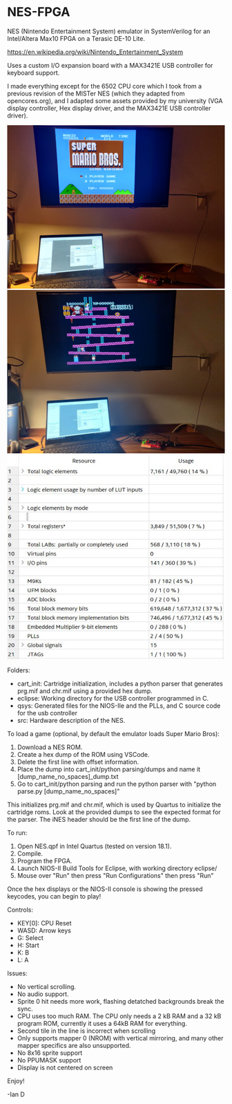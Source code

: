 # NES-FPGA
NES (Nintendo Entertainment System) emulator in SystemVerilog for an Intel/Altera Max10 FPGA on a Terasic DE-10 Lite.

https://en.wikipedia.org/wiki/Nintendo_Entertainment_System

Uses a custom I/O expansion board with a MAX3421E USB controller for keyboard support.

I made everything except for the 6502 CPU core which I took from a previous revision of the MISTer NES (which they adapted from opencores.org), and I adapted some assets provided by my university (VGA display controller, Hex display driver, and the MAX3421E USB controller driver).

![Project Image](https://github.com/iandailis/NES-FPGA/blob/main/docs/IMG_20220826_020011.jpg)
![Project Image](https://github.com/iandailis/NES-FPGA/blob/main/docs/IMG_20220826_021004.jpg)
![Project Image](https://github.com/iandailis/NES-FPGA/blob/main/docs/resources.jpg)

Folders:
- cart_init: Cartridge initialization, includes a python parser that generates prg.mif and chr.mif using a provided hex dump.
- eclipse: Working directory for the USB controller programmed in C.
- qsys: Generated files for the NIOS-IIe and the PLLs, and C source code for the usb controller
- src: Hardware description of the NES.

To load a game (optional, by default the emulator loads Super Mario Bros):
1. Download a NES ROM.
2. Create a hex dump of the ROM using VSCode. 
3. Delete the first line with offset information.
4. Place the dump into cart_init/python parsing/dumps and name it [dump_name_no_spaces]_dump.txt
5. Go to cart_init/python parsing and run the python parser with "python parse.py [dump_name_no_spaces]"

This initializes prg.mif and chr.mif, which is used by Quartus to initialize the cartridge roms. Look at the provided dumps to see the expected format for the parser. The iNES header should be the first line of the dump.

To run:
1. Open NES.qpf in Intel Quartus (tested on version 18.1).
2. Compile.
3. Program the FPGA.
5. Launch NIOS-II Build Tools for Eclipse, with working directory eclipse/
6. Mouse over "Run" then press "Run Configurations" then press "Run" 

Once the hex displays or the NIOS-II console is showing the pressed keycodes, you can begin to play!

Controls:
- KEY[0]: CPU Reset
- WASD: Arrow keys
- G: Select
- H: Start
- K: B
- L: A

Issues:
- No vertical scrolling.
- No audio support.
- Sprite 0 hit needs more work, flashing detatched backgrounds break the sync.
- CPU uses too much RAM. The CPU only needs a 2 kB RAM and a 32 kB program ROM, currently it uses a 64kB RAM for everything. 
- Second tile in the line is incorrect when scrolling
- Only supports mapper 0 (NROM) with vertical mirroring, and many other mapper specifics are also unsupported.
- No 8x16 sprite support
- No PPUMASK support
- Display is not centered on screen

Enjoy!

-Ian D
